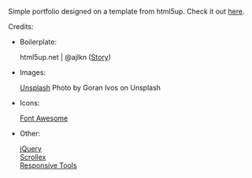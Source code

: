 Simple portfolio designed on a template from html5up. Check it out [here](https://BenjaminEchelmeier@github.io).

Credits:
* Boilerplate:
  
   html5up.net | @ajlkn ([Story](https://html5up.net/story))
   
* Images:
  
   [Unsplash](https://unsplash.com)
   Photo by Goran Ivos on Unsplash
   
* Icons:
  
   [Font Awesome](https://fontawesome.com/)
   
* Other:
  
   [jQuery](https://jquery.com)  
   [Scrollex](https://github.com/ajlkn/jquery.scrollex)  
   [Responsive Tools](https://github.com/ajlkn/responsive-tools)
